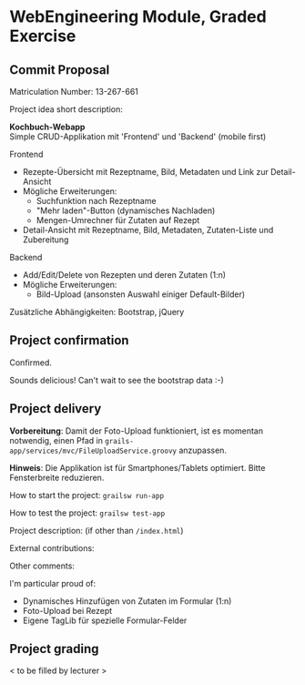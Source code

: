 # WebEngineering Module, Graded Exercise

## Commit Proposal

Matriculation Number: 13-267-661

Project idea short description:

**Kochbuch-Webapp**  
Simple CRUD-Applikation mit 'Frontend' und 'Backend' (mobile first)  

Frontend
* Rezepte-Übersicht mit Rezeptname, Bild, Metadaten und Link zur Detail-Ansicht
* Mögliche Erweiterungen:
  * Suchfunktion nach Rezeptname
  * "Mehr laden"-Button (dynamisches Nachladen)
  * Mengen-Umrechner für Zutaten auf Rezept
* Detail-Ansicht mit Rezeptname, Bild, Metadaten, Zutaten-Liste und Zubereitung

Backend
* Add/Edit/Delete von Rezepten und deren Zutaten (1:n)
* Mögliche Erweiterungen:
  * Bild-Upload (ansonsten Auswahl einiger Default-Bilder)
  
Zusätzliche Abhängigkeiten: Bootstrap, jQuery

## Project confirmation

Confirmed.

Sounds delicious! Can't wait to see the bootstrap data :-)

## Project delivery <to be filled by student>

**Vorbereitung**: Damit der Foto-Upload funktioniert, ist es momentan notwendig, einen Pfad in `grails-app/services/mvc/FileUploadService.groovy` anzupassen.

**Hinweis**: Die Applikation ist für Smartphones/Tablets optimiert. Bitte Fensterbreite reduzieren.

How to start the project: `grailsw run-app`

How to test the project: `grailsw test-app`

Project description: (if other than `/index.html`)

External contributions:

Other comments: 

I'm particular proud of:
* Dynamisches Hinzufügen von Zutaten im Formular (1:n)
* Foto-Upload bei Rezept
* Eigene TagLib für spezielle Formular-Felder

## Project grading 

< to be filled by lecturer >

